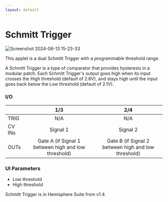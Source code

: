 ```yaml
---
layout: default
---
```

# Schmitt Trigger

![Screenshot 2024-06-13 15-23-33](https://github.com/djphazer/O_C-Phazerville/assets/109086194/1f7b5b58-7818-4b2c-9879-b5ff620ca812)

This applet is a dual Schmitt Trigger with a programmable threshold range.

A Schmitt Trigger is a type of comparator that provides hysteresis in a modular patch. Each Schmitt Trigger's output goes high when its input crosses the High threshold (default of 2.6V), and stays high until the input goes back below the Low threshold (default of 2.1V).

### I/O

|        | 1/3 | 2/4 |
| ------ | :-: | :-: |
| TRIG   |  N/A   |   N/A  |
| CV INs |  Signal 1   |  Signal 2   |
| OUTs   |  Gate A (if Signal 1 between high and low threshold)  |  Gate B (if Signal 2 between high and low threshold)  |


### UI Parameters
* Low threshold
* High threshold



Schmitt Trigger is in Hemisphere Suite from v1.4.
